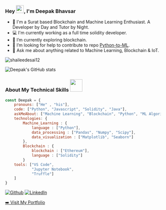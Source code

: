 <!-- ### Hi there 👋 -->

<h3> Hey <img src="https://media.giphy.com/media/hvRJCLFzcasrR4ia7z/giphy.gif" _target="_blank" width="25px">, I'm Deepak Bhavsar </h3>

- 🔭 I'm a Surat based Blockchain and Machine Learning Enthusiast. A Developer by Day and Tutor by Night.
- 💻 I'm currently working as a full time solidity developer.
- 🌱 I’m currently exploring blockchain.
- 🤔 I’m looking for help to contribute to repo <a href="https://github.com/deepakbhavsar43/Python-to-ML">Python-to-ML</a>.
- 💬 Ask me about anything related to Machine Learning, Blockchain & IoT.

<p><img align="center" src="https://github-readme-stats.vercel.app/api/top-langs?username=deepakbhavsar43&show_icons=true&locale=en&layout=compact&hide=php&theme=dark" _target="_blank" alt="shaileedesai12" /></p>

![Deepak's GitHub stats](https://github-readme-stats.vercel.app/api?username=deepakbhavsar43&theme=dracula&show_icons=true)

<!-- [![deepak's wakatime stats](https://github-readme-stats.vercel.app/api/wakatime?username=deepakbhavsar43)](https://github.com/anuraghazra/github-readme-stats) -->


### About My Technical Skills <img src="https://media.giphy.com/media/WUlplcMpOCEmTGBtBW/giphy.gif" width="40"> 
``` js
const Deepak = {
    pronouns: ["He" , "his"],
    code: ["Python", "Javascript", "Solidity", "Java"],
    askMeAbout: ["Machine Learning", "Blockchain", "Python", "ML Algorithms", "Internet of Things"],
    technologies: {   
        Machine_Learning : {
            language : ["Python"],
            data_processing : ["Pandas", "Numpy", "Scipy"],
            data_visualization : ["Matplotlib", "Seaborn"]
        },
        Blockchain : {
            blockchain : ["Ethereum"],
            language : ["Solidity"]
        }
    tools: ["VS Code", 
            "Jupyter Notebook",
            "Truffle"]
    ] 
}
```
<p>
  <a href="https://github.com/deepakbhavsar43" target="_blank"><img alt="Github" src="https://img.shields.io/badge/GitHub-%2312100E.svg?&style=for-the-badge&logo=Github&logoColor=white" /></a> 
  <a href="https://www.linkedin.com/in/deepakbhavsar43/"  target="_blank"><img alt="LinkedIn" src="https://img.shields.io/badge/linkedin-%230077B5.svg?&style=for-the-badge&logo=linkedin&logoColor=white" /></a>
</p>

<a href="https://deepakbhavsar.com">➡️ Visit My Portfolio</a></h3>
<!--
**deepakbhavsar43/deepakbhavsar43** is a ✨ _special_ ✨ repository because its `README.md` (this file) appears on your GitHub profile.

Here are some ideas to get you started:

- 🔭 I’m currently working on ...
- 🌱 I’m currently learning ...
- 👯 I’m looking to collaborate on ...
- 🤔 I’m looking for help with ...
- 💬 Ask me about ...
- 📫 How to reach me: ...
- 😄 Pronouns: ...
- ⚡ Fun fact: ...
-->
